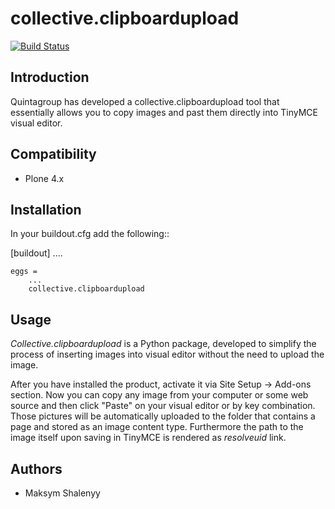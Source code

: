 collective.clipboardupload   
==========================


[![Build Status](https://travis-ci.org/quintagroup/collective.clipboardupload.png?branch=master)](https://travis-ci.org/quintagroup/collective.clipboardupload)


Introduction
------------

Quintagroup has developed a collective.clipboardupload tool that essentially allows you to copy images and past them directly  into TinyMCE visual editor.

Compatibility
-------------

* Plone 4.x

Installation
------------

In your buildout.cfg add the following::
    
 [buildout]
   ....
 
    eggs =
        ...
        collective.clipboardupload

Usage
-----

*Collective.clipboardupload* is a Python package, developed to simplify the  process of inserting images into visual editor without the need to upload the image.

 
After you have installed the product, activate it via Site Setup -> Add-ons section. Now you can copy any image from your computer or some web source and then click "Paste" on your visual editor or by key combination. Those pictures will be automatically uploaded to the folder that contains a page and stored as an image content type. Furthermore the path to the image itself upon saving in TinyMCE  is rendered as *resolveuid* link. 

Authors
-------

* Maksym Shalenyy


